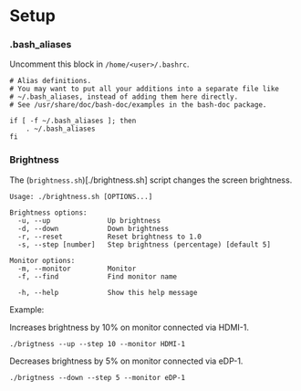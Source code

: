 # Setup

### .bash_aliases

Uncomment this block in `/home/<user>/.bashrc`.

```shell
# Alias definitions.
# You may want to put all your additions into a separate file like
# ~/.bash_aliases, instead of adding them here directly.
# See /usr/share/doc/bash-doc/examples in the bash-doc package.

if [ -f ~/.bash_aliases ]; then
    . ~/.bash_aliases
fi
```

### Brightness

The (`brightness.sh`)[./brightness.sh] script changes the screen brightness.

```
Usage: ./brightness.sh [OPTIONS...]

Brightness options:
  -u, --up              Up brightness
  -d, --down            Down brightness
  -r, --reset           Reset brightness to 1.0
  -s, --step [number]   Step brightness (percentage) [default 5]

Monitor options:
  -m, --monitor         Monitor
  -f, --find            Find monitor name

  -h, --help            Show this help message
```

Example:

Increases brightness by 10% on monitor connected via HDMI-1.
```
./brigtness --up --step 10 --monitor HDMI-1
```

Decreases brightness by 5% on monitor connected via eDP-1.
```
./brigtness --down --step 5 --monitor eDP-1
```

